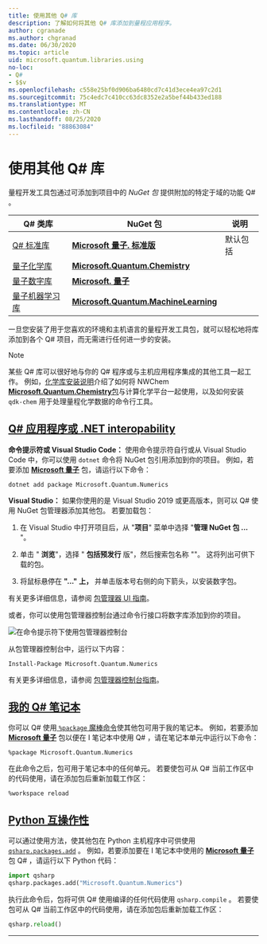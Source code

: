 ```yaml
---
title: 使用其他 Q# 库
description: 了解如何将其他 Q# 库添加到量程应用程序。
author: cgranade
ms.author: chgranad
ms.date: 06/30/2020
ms.topic: article
uid: microsoft.quantum.libraries.using
no-loc:
- Q#
- $$v
ms.openlocfilehash: c558e25bf0d906ba6480cd7c41d3ece4ea97c2d1
ms.sourcegitcommit: 75c4edc7c410cc63dc8352e2a5bef44b433ed188
ms.translationtype: MT
ms.contentlocale: zh-CN
ms.lasthandoff: 08/25/2020
ms.locfileid: "88863084"
---
```

# <a name="using-additional-no-locq-libraries"></a>使用其他 Q# 库

量程开发工具包通过可添加到项目中的 _NuGet 包_ 提供附加的特定于域的功能 Q# 。

| Q# 类库  | NuGet 包 | 说明 |
|---------|---------|--------|
| [Q# 标准库](xref:microsoft.quantum.libraries.standard.intro) | [**Microsoft 量子. 标准版**](https://www.nuget.org/packages/Microsoft.Quantum.Standard) | 默认包括 |
| [量子化学库](xref:microsoft.quantum.chemistry.concepts.intro) | [**Microsoft.Quantum.Chemistry**](https://www.nuget.org/packages/Microsoft.Quantum.Chemistry) | |
| [量子数字库](xref:microsoft.quantum.numerics.intro) | [**Microsoft. 量子**](https://www.nuget.org/packages/Microsoft.Quantum.Numerics) | |
| [量子机器学习库](xref:microsoft.quantum.libraries.machine-learning.intro) | [**Microsoft.Quantum.MachineLearning**](https://www.nuget.org/packages/Microsoft.Quantum.MachineLearning) | |

一旦您安装了用于您喜欢的环境和主机语言的量程开发工具包，就可以轻松地将库添加到各个 Q# 项目，而无需进行任何进一步的安装。

> [!NOTE]
> 某些 Q# 库可以很好地与你的 Q# 程序或与主机应用程序集成的其他工具一起工作。
> 例如，[化学库安装说明](xref:microsoft.quantum.chemistry.concepts.installation)介绍了如何将 NWChem [ **Microsoft.Quantum.Chemistry**包](https://www.nuget.org/packages/Microsoft.Quantum.Chemistry)与计算化学平台一起使用，以及如何安装 `qdk-chem` 用于处理量程化学数据的命令行工具。

## <a name="no-locq-applications-or-net-interopability"></a>[Q# 应用程序或 .NET interopability](#tab/tabid-csproj)

**命令提示符或 Visual Studio Code：** 使用命令提示符自行或从 Visual Studio Code 中，你可以使用 `dotnet` 命令将 NuGet 包引用添加到你的项目。
例如，若要添加 [**Microsoft 量子**](https://www.nuget.org/packages/Microsoft.Quantum.Numerics) 包，请运行以下命令：

```dotnetcli
dotnet add package Microsoft.Quantum.Numerics
```

**Visual Studio：** 如果你使用的是 Visual Studio 2019 或更高版本，则可以 Q# 使用 NuGet 包管理器添加其他包。
若要加载包： 
1. 在 Visual Studio 中打开项目后，从 "**项目**" 菜单中选择 "**管理 NuGet 包 ...** "。

2. 单击 " **浏览**"，选择 " **包括预发行** 版"，然后搜索包名称 ""。 这将列出可供下载的包。

3. 将鼠标悬停在 **"..." 上，** 并单击版本号右侧的向下箭头，以安装数字包。

有关更多详细信息，请参阅 [包管理器 UI 指南](https://docs.microsoft.com/nuget/tools/package-manager-ui)。

或者，你可以使用包管理器控制台通过命令行接口将数字库添加到你的项目。

![在命令提示符下使用包管理器控制台](~/media/vs2017-nuget-console-menu.png)

从包管理器控制台中，运行以下内容：

```
Install-Package Microsoft.Quantum.Numerics
```

有关更多详细信息，请参阅 [包管理器控制台指南](https://docs.microsoft.com/nuget/tools/package-manager-console)。

## <a name="ino-locq-notebooks"></a>[我的 Q# 笔记本](#tab/tabid-notebook)

你可以 Q# 使用[ `%package` 魔棒命令](xref:microsoft.quantum.iqsharp.magic-ref.package)使其他包可用于我的笔记本。
例如，若要添加 [**Microsoft 量子**](https://www.nuget.org/packages/Microsoft.Quantum.Numerics) 包以便在 I 笔记本中使用 Q# ，请在笔记本单元中运行以下命令：

```
%package Microsoft.Quantum.Numerics
```

在此命令之后，包可用于笔记本中的任何单元。
若要使包可从 Q# 当前工作区中的代码使用，请在添加包后重新加载工作区：

```
%workspace reload
```

## <a name="python-interoperability"></a>[Python 互操作性](#tab/tabid-python)


可以通过使用方法，使其他包在 Python 主机程序中可供使用 [`qsharp.packages.add`](https://docs.microsoft.com/python/qsharp/qsharp.packages.packages) 。
例如，若要添加要在 I 笔记本中使用的 [**Microsoft 量子**](https://www.nuget.org/packages/Microsoft.Quantum.Numerics) 包 Q# ，请运行以下 Python 代码：

```python
import qsharp
qsharp.packages.add("Microsoft.Quantum.Numerics")
```

执行此命令后，包将可供 Q# 使用编译的任何代码使用 `qsharp.compile` 。
若要使包可从 Q# 当前工作区中的代码使用，请在添加包后重新加载工作区：

```python
qsharp.reload()
```

***
